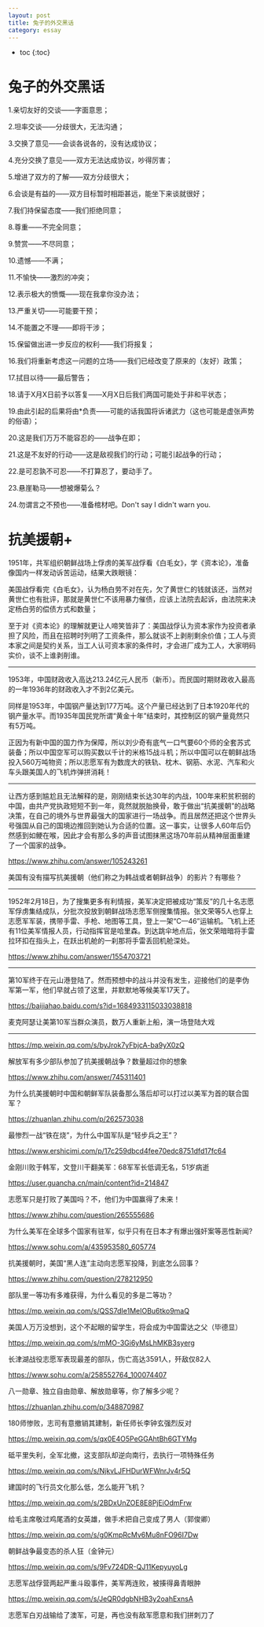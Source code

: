 ```yaml
---
layout: post
title: 兔子的外交黑话
category: essay 
---
```


* toc
{:toc}

# 兔子的外交黑话

1.亲切友好的交谈——字面意思；

2.坦率交谈——分歧很大，无法沟通；

3.交换了意见——会谈各说各的，没有达成协议；

4.充分交换了意见——双方无法达成协议，吵得厉害；

5.增进了双方的了解——双方分歧很大；

6.会谈是有益的——双方目标暂时相距甚远，能坐下来谈就很好；

7.我们持保留态度——我们拒绝同意；

8.尊重——不完全同意；

9.赞赏——不尽同意；

10.遗憾——不满；

11.不愉快——激烈的冲突；

12.表示极大的愤慨——现在我拿你没办法；

13.严重关切——可能要干预；

14.不能置之不理——即将干涉；

15.保留做出进一步反应的权利——我们将报复；

16.我们将重新考虑这一问题的立场——我们已经改变了原来的（友好）政策；

17.拭目以待——最后警告；

18.请于X月X日前予以答复——X月X日后我们两国可能处于非和平状态；

19.由此引起的后果将由*负责——可能的话我国将诉诸武力（这也可能是虚张声势的俗语）；

20.这是我们万万不能容忍的——战争在即；

21.这是不友好的行动——这是敌视我们的行动；可能引起战争的行动；

22.是可忍孰不可忍——不打算忍了，要动手了。

23.悬崖勒马——想被爆菊么？

24.勿谓言之不预也——准备棺材吧。Don't say I didn't warn you.

# 抗美援朝+

1951年，共军组织朝鲜战场上俘虏的美军战俘看《白毛女》，学《资本论》，准备像国内一样发动诉苦运动，结果大跌眼镜：

美国战俘看完《白毛女》，认为杨白劳不对在先，欠了黄世仁的钱就该还，当然对黄世仁也有批评，那就是黄世仁不该用暴力催债，应该上法院去起诉，由法院来决定杨白劳的偿债方式和数量；

至于对《资本论》的理解就更让人啼笑皆非了：美国战俘认为资本家作为投资者承担了风险，而且在招聘时列明了工资条件，那么就谈不上剥削剩余价值；工人与资本家之间是契约关系，当工人认可资本家的条件时，才会进厂成为工人，大家明码实价，谈不上谁剥削谁。

----

1953年，中国财政收入高达213.24亿元人民币（新币）。而民国时期财政收入最高的一年1936年的财政收入才不到2亿美元。

同样是1953年，中国钢产量达到177万吨。这个产量已经达到了日本1920年代的钢产量水平。而1935年国民党所谓“黄金十年”结束时，其控制区的钢产量竟然只有5万吨。

正因为有新中国的国力作为保障，所以刘少奇有底气一口气要60个师的全套苏式装备；所以中国空军可以购买数以千计的米格15战斗机；所以中国可以在朝鲜战场投入560万吨物资；所以志愿军有为数庞大的铁轨、枕木、钢筋、水泥、汽车和火车头跟美国人的飞机炸弹拼消耗！

----

让西方感到尴尬且无法解释的是，刚刚结束长达30年的内战，100年来积贫积弱的中国，由共产党执政短短不到一年，竟然就脱胎换骨，敢于做出“抗美援朝”的战略决策，在自己的境外与世界最强大的国家进行一场战争。而且居然还把这个世界头号强国从自己的国境边推回到她认为合适的位置。这一事实，让很多人60年后仍然感到如鲠在喉，因此才会有那么多的声音试图抹黑这场70年前从精神层面重建了一个国家的战争。

https://www.zhihu.com/answer/105243261

美国有没有描写抗美援朝（他们称之为韩战或者朝鲜战争）的影片？有哪些？

----

1952年2月18日，为了搜集更多有利情报，美军决定把被成功“策反”的几十名志愿军俘虏集结成队，分批次投放到朝鲜战场志愿军侧搜集情报。张文荣等5人也穿上志愿军军装，携带手雷、手枪、地图等工具，登上一架“C—46”运输机。飞机上还有11位美军情报人员，行动指挥官是哈里森。到达跳伞地点后，张文荣暗暗将手雷拉环扣在指头上，在跃出机舱的一刹那将手雷丢回机舱深处。

https://www.zhihu.com/answer/1554703721

----

第10军终于在元山港登陆了。然而预想中的战斗并没有发生，迎接他们的是李伪军第一军，他们早就占领了这里，并默默地等候美军17天了。

https://baijiahao.baidu.com/s?id=1684933115033038818

麦克阿瑟让美第10军当群众演员，数万人重新上船，演一场登陆大戏

----

https://mp.weixin.qq.com/s/byJrok7yFbjcA-ba9yX0zQ

解放军有多少部队参加了抗美援朝战争？数量超过你的想象

https://www.zhihu.com/answer/745311401

为什么抗美援朝时中国和朝鲜军队装备那么落后却可以打过以美军为首的联合国军？

https://zhuanlan.zhihu.com/p/262573038

最惨烈一战“铁在烧”，为什么中国军队是“轻步兵之王”？

https://www.ershicimi.com/p/17c259dbcd4fee70edc8751dfd17fc64

金刚川败于韩军，文登川干翻美军：68军军长低调无名，51岁病逝

https://user.guancha.cn/main/content?id=214847

志愿军只是打败了美国吗？不，他们为中国赢得了未来！

https://www.zhihu.com/question/265555686

为什么美军在全球多个国家有驻军，似乎只有在日本才有爆出强奸案等恶性新闻?

https://www.sohu.com/a/435953580_605774

抗美援朝时，美国“黑人连”主动向志愿军投降，到底怎么回事？

https://www.zhihu.com/question/278212950

部队里一等功有多难获得，为什么看见的多是二等功？

https://mp.weixin.qq.com/s/QSS7dIe1MeIOBu6tko9maQ

美国人万万没想到，这个不起眼的留学生，将会成为中国雷达之父（毕德显）

https://mp.weixin.qq.com/s/mMO-3Gi6yMsLhMKB3syerg

长津湖战役志愿军表现最差的部队，伤亡高达3591人，歼敌仅82人

https://www.sohu.com/a/258552764_100074407

八一勋章、独立自由勋章、解放勋章等，你了解多少呢？

https://zhuanlan.zhihu.com/p/348870987

180师惨败，志司有意撤销其建制，新任师长李钟玄强烈反对

https://mp.weixin.qq.com/s/qx0E4O5PeGGAhtBh6GTYMg

砥平里失利，全军北撤，这支部队却逆向南行，去执行一项特殊任务

https://mp.weixin.qq.com/s/NjkvLJFHDurWFWnrJv4r5Q

建国时的飞行员文化那么低，怎么能开飞机？

https://mp.weixin.qq.com/s/2BDxUnZOE8E8PjEiOdmFrw

给毛主席敬过鸡尾酒的女英雄，做手术把自己变成了男人（郭俊卿）

https://mp.weixin.qq.com/s/g0KmpRcMv6Mu8nFO96I7Dw

朝鲜战争最变态的杀人狂（金钟元）

https://mp.weixin.qq.com/s/9Fv724DR-QJ11KepyuyoLg

志愿军战俘营两起严重斗殴事件，美军两连败，被揍得鼻青眼肿

https://mp.weixin.qq.com/s/JeQR0dgbNHB3y2oahExnsA

志愿军白刃战输给了澳军，可是，再也没有敌军愿意和我们拼刺刀了
